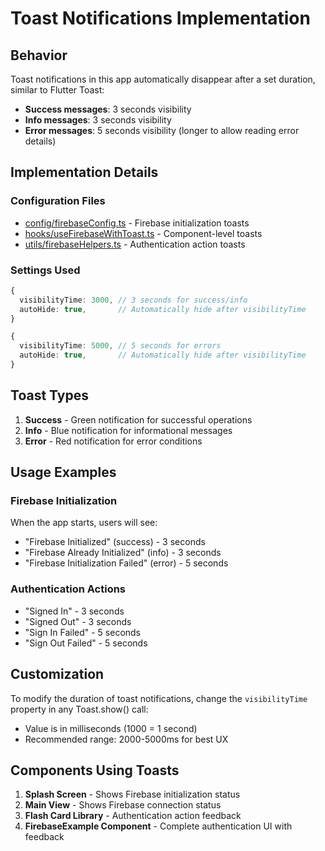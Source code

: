 # Toast Notifications Implementation

## Behavior

Toast notifications in this app automatically disappear after a set duration, similar to Flutter Toast:

- **Success messages**: 3 seconds visibility
- **Info messages**: 3 seconds visibility
- **Error messages**: 5 seconds visibility (longer to allow reading error details)

## Implementation Details

### Configuration Files
- [config/firebaseConfig.ts](file:///Users/wendevlife/ReactNativeProjects/LeARn/config/firebaseConfig.ts) - Firebase initialization toasts
- [hooks/useFirebaseWithToast.ts](file:///Users/wendevlife/ReactNativeProjects/LeARn/hooks/useFirebaseWithToast.ts) - Component-level toasts
- [utils/firebaseHelpers.ts](file:///Users/wendevlife/ReactNativeProjects/LeARn/utils/firebaseHelpers.ts) - Authentication action toasts

### Settings Used
```typescript
{
  visibilityTime: 3000, // 3 seconds for success/info
  autoHide: true,       // Automatically hide after visibilityTime
}
```

```typescript
{
  visibilityTime: 5000, // 5 seconds for errors
  autoHide: true,       // Automatically hide after visibilityTime
}
```

## Toast Types

1. **Success** - Green notification for successful operations
2. **Info** - Blue notification for informational messages
3. **Error** - Red notification for error conditions

## Usage Examples

### Firebase Initialization
When the app starts, users will see:
- "Firebase Initialized" (success) - 3 seconds
- "Firebase Already Initialized" (info) - 3 seconds
- "Firebase Initialization Failed" (error) - 5 seconds

### Authentication Actions
- "Signed In" - 3 seconds
- "Signed Out" - 3 seconds
- "Sign In Failed" - 5 seconds
- "Sign Out Failed" - 5 seconds

## Customization

To modify the duration of toast notifications, change the `visibilityTime` property in any Toast.show() call:
- Value is in milliseconds (1000 = 1 second)
- Recommended range: 2000-5000ms for best UX

## Components Using Toasts

1. **Splash Screen** - Shows Firebase initialization status
2. **Main View** - Shows Firebase connection status
3. **Flash Card Library** - Authentication action feedback
4. **FirebaseExample Component** - Complete authentication UI with feedback